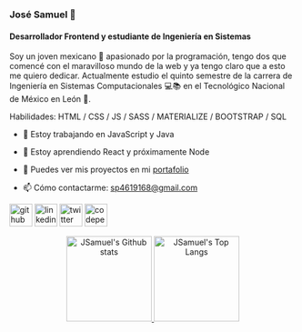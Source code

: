 ### José Samuel 🤙
#### Desarrollador Frontend y estudiante de Ingeniería en Sistemas
Soy un joven mexicano 🌮 apasionado por la programación, tengo dos que comencé con el maravilloso mundo de la web y ya tengo claro que a esto me quiero dedicar.
Actualmente estudio el quinto semestre de la carrera de Ingeniería en Sistemas Computacionales 💻📚 en el Tecnológico Nacional de México en León 🦁.

Habilidades: HTML / CSS / JS / SASS / MATERIALIZE / BOOTSTRAP / SQL

- 🔭 Estoy trabajando en JavaScript y Java
- 🌱 Estoy aprendiendo React y próximamente Node

- 💼 Puedes ver mis proyectos en mi [portafolio](https://jsamuelap.github.io)
- 📫 Cómo contactarme: sp4619168@gmail.com 


[<img src='https://cdn.jsdelivr.net/npm/simple-icons@3.0.1/icons/github.svg' alt='github' height='40'>](https://github.com/JSamuelAP)
[<img src='https://cdn.jsdelivr.net/npm/simple-icons@3.0.1/icons/linkedin.svg' alt='linkedin' height='40'>](https://www.linkedin.com/in/jsamuelap/)
[<img src='https://cdn.jsdelivr.net/npm/simple-icons@3.0.1/icons/twitter.svg' alt='twitter' height='40'>](https://twitter.com/JSamuelAP)
[<img src='https://cdn.jsdelivr.net/npm/simple-icons@3.0.1/icons/codepen.svg' alt='codepen' height='40'>](https://codepen.io/JSamuelAP)

<div align="center">
  <a href="https://github.com/anuraghazra/github-readme-stats">
    <picture>
      <source
        srcset="https://github-readme-stats.vercel.app/api?username=jsamuelap&show_icons=true&hide_border=true&theme=tokyonight"
        media="(prefers-color-scheme: dark)"
      />
      <img
         src="https://github-readme-stats.vercel.app/api?username=jsamuelap&show_icons=true&hide_border=true&theme=vue"
         alt="JSamuel's Github stats"
         height="150px"
       />
    </picture>
  </a>
  <a href="https://github.com/anuraghazra/github-readme-stats">
    <picture>
      <source
        srcset="https://github-readme-stats.vercel.app/api/top-langs/?username=jsamuelap&layout=compact&hide_border=true&theme=tokyonight"
        media="(prefers-color-scheme: dark)"
      />
      <img
         src="https://github-readme-stats.vercel.app/api/top-langs/?username=jsamuelap&layout=compact&hide_border=true&theme=vue"
         alt="JSamuel's Top Langs"
         height="150px"
       />
    </picture>
  </a>
</div>
